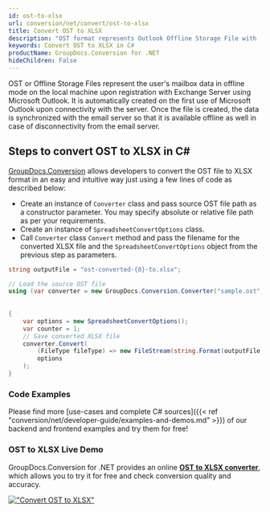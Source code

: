 ```yaml
---
id: ost-to-xlsx
url: conversion/net/convert/ost-to-xlsx
title: Convert OST to XLSX
description: "OST format represents Outlook Offline Storage File with .ost extension. Learn how to convert OST to XLSX file programmatically in C# language using GroupDocs.Conversion for .NET library."
keywords: Convert OST to XLSX in C#
productName: GroupDocs.Conversion for .NET
hideChildren: False
---
```


OST or Offline Storage Files represent the user's mailbox data in offline mode on the local machine upon registration with Exchange Server using Microsoft Outlook. It is automatically created on the first use of Microsoft Outlook upon connectivity with the server. Once the file is created, the data is synchronized with the email server so that it is available offline as well in case of disconnectivity from the email server.

## Steps to convert OST to XLSX in C#

[GroupDocs.Conversion](https://products.groupdocs.com/conversion/net) allows developers to convert the OST file to XLSX format in an easy and intuitive way just using a few lines of code as described below:

* Create an instance of `Converter` class and pass source OST file path as a constructor parameter. You may specify absolute or relative file path as per your requirements. 
* Create an instance of `SpreadsheetConvertOptions` class.
* Call `Converter` class `Convert` method and pass the filename for the converted XLSX file and the `SpreadsheetConvertOptions` object from the previous step as parameters.

```csharp
string outputFile = "ost-converted-{0}-to.xlsx";

// Load the source OST file
using (var converter = new GroupDocs.Conversion.Converter("sample.ost", fileType => fileType == PersonalStorageFileType.Ost
                                                                                                    ? new PersonalStorageLoadOptions()
                                                                                                    : null))
{
    var options = new SpreadsheetConvertOptions();
	var counter = 1;
    // Save converted XLSX file
    converter.Convert(
		(FileType fileType) => new FileStream(string.Format(outputFile, counter++), FileMode.Create),
        options
    );            
}
```

### Code Examples

Please find more [use-cases and complete C# sources]({{< ref "conversion/net/developer-guide/examples-and-demos.md" >}}) of our backend and frontend examples and try them for free!

### OST to XLSX Live Demo

GroupDocs.Conversion for .NET provides an online [**OST to XLSX converter**](https://products.groupdocs.app/conversion/ost-to-xlsx), which allows you to try it for free and check conversion quality and accuracy.

[!["Convert OST to XLSX"](conversion/net/images/convert-to-xlsx/convert-ost-to-xlsx.png)](https://products.groupdocs.app/conversion/ost-to-xlsx)